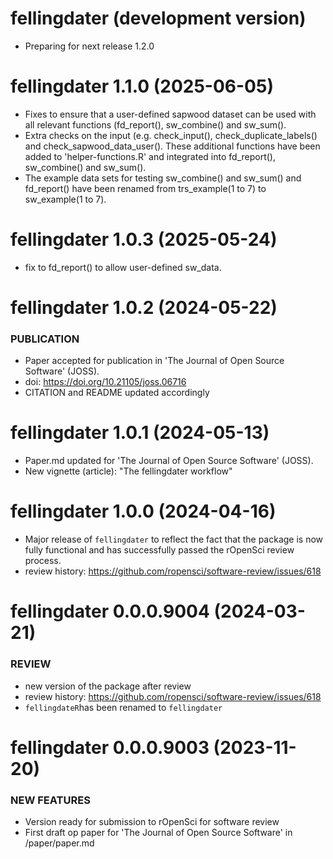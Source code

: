 # fellingdater (development version)

-   Preparing for next release 1.2.0

# fellingdater 1.1.0 (2025-06-05)

-   Fixes to ensure that a user-defined sapwood dataset can be used with all relevant functions (fd_report(), sw_combine() and sw_sum().
-   Extra checks on the input (e.g. check_input(), check_duplicate_labels() and check_sapwood_data_user().
    These additional functions have been added to 'helper-functions.R' and integrated into fd_report(), sw_combine() and sw_sum().
-   The example data sets for testing sw_combine() and sw_sum() and fd_report() have been renamed from trs_example(1 to 7) to sw_example(1 to 7).

# fellingdater 1.0.3 (2025-05-24)

-   fix to fd_report() to allow user-defined sw_data.


# fellingdater 1.0.2 (2024-05-22)

### PUBLICATION

-   Paper accepted for publication in 'The Journal of Open Source Software' (JOSS).
-   doi: <https://doi.org/10.21105/joss.06716>
-   CITATION and README updated accordingly

# fellingdater 1.0.1 (2024-05-13)

-   Paper.md updated for 'The Journal of Open Source Software' (JOSS).
-   New vignette (article): "The fellingdater workflow"

# fellingdater 1.0.0 (2024-04-16)

-   Major release of `fellingdater` to reflect the fact that the package is now fully functional and has successfully passed the rOpenSci review process.
-   review history: <https://github.com/ropensci/software-review/issues/618>

# fellingdater 0.0.0.9004 (2024-03-21)

### REVIEW

-   new version of the package after review
-   review history: <https://github.com/ropensci/software-review/issues/618>
-   `fellingdateR`has been renamed to `fellingdater`

# fellingdater 0.0.0.9003 (2023-11-20)

### NEW FEATURES

-   Version ready for submission to rOpenSci for software review
-   First draft op paper for 'The Journal of Open Source Software' in /paper/paper.md
